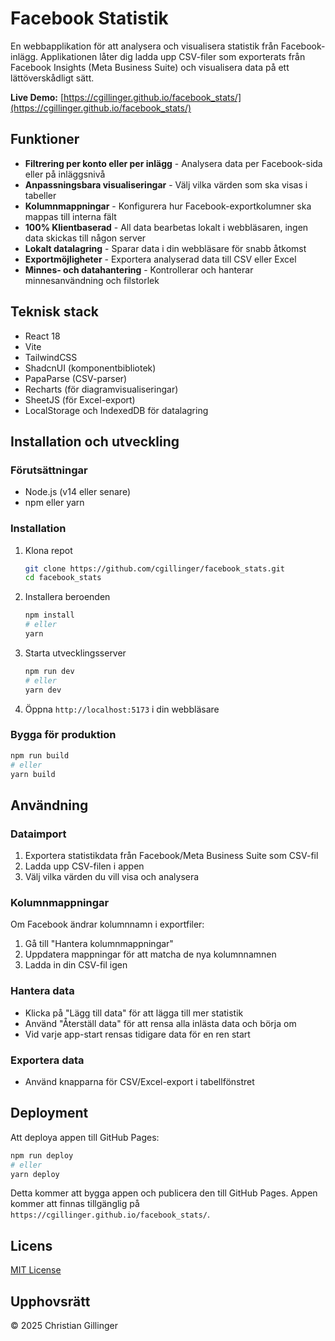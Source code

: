 # Facebook Statistik

En webbapplikation för att analysera och visualisera statistik från Facebook-inlägg. Applikationen låter dig ladda upp CSV-filer som exporterats från Facebook Insights (Meta Business Suite) och visualisera data på ett lättöverskådligt sätt.

**Live Demo:** [https://cgillinger.github.io/facebook_stats/](https://cgillinger.github.io/facebook_stats/)

## Funktioner

- **Filtrering per konto eller per inlägg** - Analysera data per Facebook-sida eller på inläggsnivå
- **Anpassningsbara visualiseringar** - Välj vilka värden som ska visas i tabeller
- **Kolumnmappningar** - Konfigurera hur Facebook-exportkolumner ska mappas till interna fält
- **100% Klientbaserad** - All data bearbetas lokalt i webbläsaren, ingen data skickas till någon server
- **Lokalt datalagring** - Sparar data i din webbläsare för snabb åtkomst
- **Exportmöjligheter** - Exportera analyserad data till CSV eller Excel
- **Minnes- och datahantering** - Kontrollerar och hanterar minnesanvändning och filstorlek

## Teknisk stack

- React 18
- Vite
- TailwindCSS
- ShadcnUI (komponentbibliotek)
- PapaParse (CSV-parser)
- Recharts (för diagramvisualiseringar)
- SheetJS (för Excel-export)
- LocalStorage och IndexedDB för datalagring

## Installation och utveckling

### Förutsättningar
- Node.js (v14 eller senare)
- npm eller yarn

### Installation

1. Klona repot
   ```bash
   git clone https://github.com/cgillinger/facebook_stats.git
   cd facebook_stats
   ```

2. Installera beroenden
   ```bash
   npm install
   # eller
   yarn
   ```

3. Starta utvecklingsserver
   ```bash
   npm run dev
   # eller
   yarn dev
   ```

4. Öppna `http://localhost:5173` i din webbläsare

### Bygga för produktion

```bash
npm run build
# eller
yarn build
```

## Användning

### Dataimport

1. Exportera statistikdata från Facebook/Meta Business Suite som CSV-fil
2. Ladda upp CSV-filen i appen
3. Välj vilka värden du vill visa och analysera

### Kolumnmappningar

Om Facebook ändrar kolumnnamn i exportfiler:

1. Gå till "Hantera kolumnmappningar"
2. Uppdatera mappningar för att matcha de nya kolumnnamnen
3. Ladda in din CSV-fil igen

### Hantera data

- Klicka på "Lägg till data" för att lägga till mer statistik
- Använd "Återställ data" för att rensa alla inlästa data och börja om
- Vid varje app-start rensas tidigare data för en ren start

### Exportera data

- Använd knapparna för CSV/Excel-export i tabellfönstret

## Deployment

Att deploya appen till GitHub Pages:

```bash
npm run deploy
# eller
yarn deploy
```

Detta kommer att bygga appen och publicera den till GitHub Pages. Appen kommer att finnas tillgänglig på `https://cgillinger.github.io/facebook_stats/`.

## Licens

[MIT License](LICENSE)

## Upphovsrätt

© 2025 Christian Gillinger
